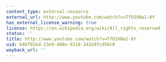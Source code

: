 ```yaml
---
content_type: external-resource
external_url: http://www.youtube.com/watch?v=TfD3XNa1-6Y
has_external_license_warning: true
license: https://en.wikipedia.org/wiki/All_rights_reserved
status: ''
title: http://www.youtube.com/watch?v=TfD3XNa1-6Y
uid: b46f81bd-23e9-488e-9318-242e0fcd50c0
wayback_url: ''
---
```

